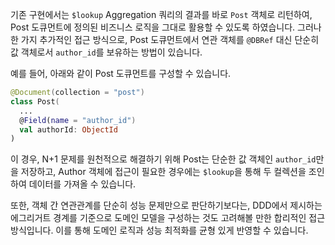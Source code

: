 기존 구현에서는 `$lookup` Aggregation 쿼리의 결과를 바로 `Post` 객체로 리턴하여, Post 도큐먼트에 정의된 비즈니스 로직을 그대로 활용할 수 있도록 하였습니다. 그러나 한 가지 추가적인 접근 방식으로, Post 도큐먼트에서 연관 객체를 `@DBRef` 대신 단순히 값 객체로서 `author_id`를 보유하는 방법이 있습니다.

예를 들어, 아래와 같이 Post 도큐먼트를 구성할 수 있습니다.

```kotlin
@Document(collection = "post")
class Post(
  ...
  @Field(name = "author_id")
  val authorId: ObjectId
)
```

이 경우, N+1 문제를 원천적으로 해결하기 위해 Post는 단순한 값 객체인 `author_id`만을 저장하고, Author 객체에 접근이 필요한 경우에는 `$lookup`을 통해 두 컬렉션을 조인하여 데이터를 가져올 수 있습니다.

또한, 객체 간 연관관계를 단순히 성능 문제만으로 판단하기보다는, DDD에서 제시하는 에그리거트 경계를 기준으로 도메인 모델을 구성하는 것도 고려해볼 만한 합리적인 접근 방식입니다. 이를 통해 도메인 로직과 성능 최적화를 균형 있게 반영할 수 있습니다.